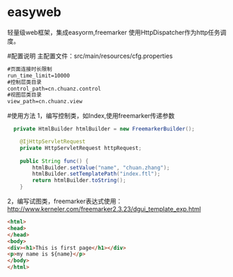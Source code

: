 # easyweb
轻量级web框架，集成easyorm,freemarker
使用HttpDispatcher作为http任务调度。

#配置说明
主配置文件：src/main/resources/cfg.properties
```xml
#页面连接时长限制
run_time_limit=10000
#控制层类目录
control_path=cn.chuanz.control
#视图层类目录
view_path=cn.chuanz.view
```

#使用方法
1，编写控制类，如Index,使用freemarker传递参数
```Java
  private HtmlBuilder htmlBuilder = new FreemarkerBuilder();

	@IjHttpServletRequest
	private HttpServletRequest httpRequest;
	
	public String func() {
		htmlBuilder.setValue("name", "chuan.zhang");
		htmlBuilder.setTemplatePath("index.ftl");
		return htmlBuilder.toString();
	}
```
2，编写试图类，freemarker表达式使用：http://www.kerneler.com/freemarker2.3.23/dgui_template_exp.html
```Html
<html>
<head>
</head>
<body>
<div><h1>This is first page</h1></div>
<p>my name is ${name}</p>
</body>
</html>
```
